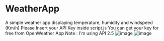# WeatherApp
A simple weather app displaying temperature, humidity and windspeed (Km/h)
Please Insert your API Key inside script.js 
You can get your key for free from <a src="https://openweathermap.org/api">OpenWeather App</a>
Note : I'm using API 2.5
![image](https://user-images.githubusercontent.com/70455009/226140660-d10687c2-c0f3-4354-b5a4-5bfd87e85dff.png)
![image](https://user-images.githubusercontent.com/70455009/226140668-015666ef-4c1f-4265-a36d-d3fc6652dfc9.png)
